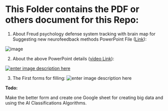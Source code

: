 
# This Folder contains the PDF or others document for this Repo:

 1. About Freud psychology defense system tracking with brain map for
        Suggesting new neurofeedback methods PowerPoint File ([Link](https://github.com/Psychology-Projects/Psychology-Defence-System-Tracking/blob/main/Documents/About%20Freud%20psychology%20system%20tracking%20with%20brain%20map%20for%20Suggesting%20new%20neurofeedback%20methods.ppt)):

![image](https://user-images.githubusercontent.com/6679151/130641934-21bdc754-84c6-4380-8272-a411fbac0e06.png) 

 2. About the above PowerPoint details ([video Link](https://www.namasha.com/v/IJZHkLpZ)):

[![enter image description here][1]][1]

3. The First forms for filling:
 ![enter image description here](https://i.stack.imgur.com/NQm7g.jpg)

**Todo:**

Make the better form and create one Google sheet for creating big data and using the AI Classifications Algorithms.

  [1]: https://i.stack.imgur.com/esQAT.png

